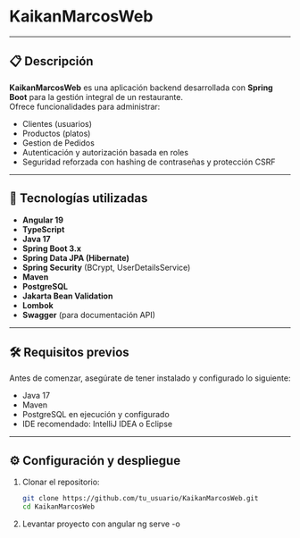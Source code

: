 # KaikanMarcosWeb

---

## 📋 Descripción

**KaikanMarcosWeb** es una aplicación backend desarrollada con **Spring Boot** para la gestión integral de un restaurante.  
Ofrece funcionalidades para administrar:

- Clientes (usuarios)  
- Productos (platos)  
- Gestion de Pedidos
- Autenticación y autorización basada en roles  
- Seguridad reforzada con hashing de contraseñas y protección CSRF  

---

## 🚀 Tecnologías utilizadas
- **Angular 19**
-  **TypeScript**  
- **Java 17**  
- **Spring Boot 3.x**  
- **Spring Data JPA (Hibernate)**  
- **Spring Security** (BCrypt, UserDetailsService)  
- **Maven**  
- **PostgreSQL**  
- **Jakarta Bean Validation**  
- **Lombok**  
- **Swagger** (para documentación API)  

---

## 🛠️ Requisitos previos

Antes de comenzar, asegúrate de tener instalado y configurado lo siguiente:

- Java 17  
- Maven  
- PostgreSQL en ejecución y configurado  
- IDE recomendado: IntelliJ IDEA o Eclipse  

---

## ⚙️ Configuración y despliegue

1. Clonar el repositorio:
   ```bash
   git clone https://github.com/tu_usuario/KaikanMarcosWeb.git
   cd KaikanMarcosWeb
2. Levantar proyecto con angular
   ng serve -o

